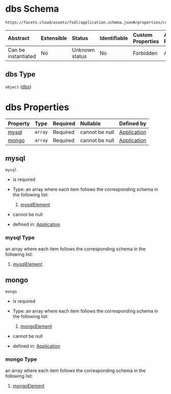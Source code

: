 # dbs Schema

```txt
https://facets.cloud/assets/fsdl/application.schema.json#/properties/credentialRequests/properties/dbs
```



| Abstract            | Extensible | Status         | Identifiable | Custom Properties | Additional Properties | Access Restrictions | Defined In                                                                        |
| :------------------ | :--------- | :------------- | :----------- | :---------------- | :-------------------- | :------------------ | :-------------------------------------------------------------------------------- |
| Can be instantiated | No         | Unknown status | No           | Forbidden         | Allowed               | none                | [application.schema.json*](../out/application.schema.json "open original schema") |

## dbs Type

`object` ([dbs](application-properties-credentialrequests-properties-dbs.md))

# dbs Properties

| Property        | Type    | Required | Nullable       | Defined by                                                                                                                                                                                                            |
| :-------------- | :------ | :------- | :------------- | :-------------------------------------------------------------------------------------------------------------------------------------------------------------------------------------------------------------------- |
| [mysql](#mysql) | `array` | Required | cannot be null | [Application](application-properties-credentialrequests-properties-dbs-properties-mysql.md "https://facets.cloud/assets/fsdl/application.schema.json#/properties/credentialRequests/properties/dbs/properties/mysql") |
| [mongo](#mongo) | `array` | Required | cannot be null | [Application](application-properties-credentialrequests-properties-dbs-properties-mongo.md "https://facets.cloud/assets/fsdl/application.schema.json#/properties/credentialRequests/properties/dbs/properties/mongo") |

## mysql



`mysql`

*   is required

*   Type: an array where each item follows the corresponding schema in the following list:

    1.  [mysqlElement](application-properties-credentialrequests-properties-dbs-properties-mysql-items-mysqlelement.md "check type definition")

*   cannot be null

*   defined in: [Application](application-properties-credentialrequests-properties-dbs-properties-mysql.md "https://facets.cloud/assets/fsdl/application.schema.json#/properties/credentialRequests/properties/dbs/properties/mysql")

### mysql Type

an array where each item follows the corresponding schema in the following list:

1.  [mysqlElement](application-properties-credentialrequests-properties-dbs-properties-mysql-items-mysqlelement.md "check type definition")

## mongo



`mongo`

*   is required

*   Type: an array where each item follows the corresponding schema in the following list:

    1.  [mongoElement](application-properties-credentialrequests-properties-dbs-properties-mongo-items-mongoelement.md "check type definition")

*   cannot be null

*   defined in: [Application](application-properties-credentialrequests-properties-dbs-properties-mongo.md "https://facets.cloud/assets/fsdl/application.schema.json#/properties/credentialRequests/properties/dbs/properties/mongo")

### mongo Type

an array where each item follows the corresponding schema in the following list:

1.  [mongoElement](application-properties-credentialrequests-properties-dbs-properties-mongo-items-mongoelement.md "check type definition")
